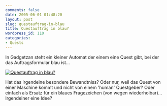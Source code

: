 ```yaml
---
comments: false
date: 2005-06-01 01:48:20
layout: post
slug: questauftrag-in-blau
title: Questauftrag in blau?
wordpress_id: 110
categories:
- Quests
---
```


In Gadgetzan steht ein kleiner Automat der einem eine Quest gibt, bei der das Auftragsformular blau ist...



[![Questauftrag in blau?](http://photos13.flickr.com/16750581_3571277baf_o.jpg)](http://www.flickr.com/photos/walsweer/16750581/)

Hat das irgendeine besondere Bewandtniss? Oder nur, weil das Quest von einer Maschine kommt und nicht von einem 'human' Questgeber? Oder einfach als Ersatz für ein blaues Fragezeichen (von wegen wiederholbar)... Irgendeiner eine Idee?
